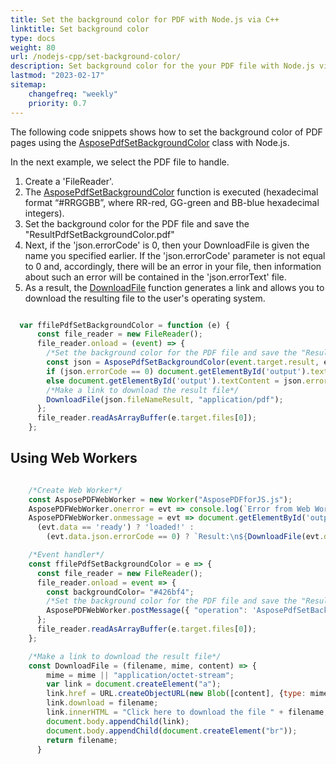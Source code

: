 ```yaml
---
title: Set the background color for PDF with Node.js via C++
linktitle: Set background color 
type: docs
weight: 80
url: /nodejs-cpp/set-background-color/
description: Set background color for the your PDF file with Node.js via C++. 
lastmod: "2023-02-17"
sitemap:
    changefreq: "weekly"
    priority: 0.7
---
```


The following code snippets shows how to set the background color of PDF pages using the [AsposePdfSetBackgroundColor](https://reference.aspose.com/pdf/nodejs-cpp/organize/asposepdfsetbackgroundcolor/) class with Node.js. 

In the next example, we select the PDF file to handle.

1. Create a 'FileReader'.
1. The [AsposePdfSetBackgroundColor](https://reference.aspose.com/pdf/nodejs-cpp/organize/asposepdfsetbackgroundcolor/) function is executed (hexadecimal format “#RRGGBB”, where RR-red, GG-green and BB-blue hexadecimal integers).
1. Set the background color for the PDF file and save the "ResultPdfSetBackgroundColor.pdf"
1. Next, if the 'json.errorCode' is 0, then your DownloadFile is given the name you specified earlier. If the 'json.errorCode' parameter is not equal to 0 and, accordingly, there will be an error in your file, then information about such an error will be contained in the 'json.errorText' file.
1. As a result, the [DownloadFile](https://reference.aspose.com/pdf/nodejs-cpp/misc/downloadfile/) function generates a link and allows you to download the resulting file to the user's operating system.

```js

  var ffilePdfSetBackgroundColor = function (e) {
      const file_reader = new FileReader();
      file_reader.onload = (event) => {
        /*Set the background color for the PDF file and save the "ResultPdfSetBackgroundColor.pdf"*/
        const json = AsposePdfSetBackgroundColor(event.target.result, e.target.files[0].name, "#426bf4", "ResultPdfSetBackgroundColor.pdf");
        if (json.errorCode == 0) document.getElementById('output').textContent = json.fileNameResult;
        else document.getElementById('output').textContent = json.errorText;
        /*Make a link to download the result file*/
        DownloadFile(json.fileNameResult, "application/pdf");
      };
      file_reader.readAsArrayBuffer(e.target.files[0]);
    };
```


## Using Web Workers

```js

    /*Create Web Worker*/
    const AsposePDFWebWorker = new Worker("AsposePDFforJS.js");
    AsposePDFWebWorker.onerror = evt => console.log(`Error from Web Worker: ${evt.message}`);
    AsposePDFWebWorker.onmessage = evt => document.getElementById('output').textContent = 
      (evt.data == 'ready') ? 'loaded!' :
        (evt.data.json.errorCode == 0) ? `Result:\n${DownloadFile(evt.data.json.fileNameResult, "application/pdf", evt.data.params[0])}` : `Error: ${evt.data.json.errorText}`;

    /*Event handler*/
    const ffilePdfSetBackgroundColor = e => {
      const file_reader = new FileReader();
      file_reader.onload = event => {
        const backgroundColor= "#426bf4";
        /*Set the background color for the PDF file and save the "ResultPdfSetBackgroundColor.pdf" - Ask Web Worker*/
        AsposePDFWebWorker.postMessage({ "operation": 'AsposePdfSetBackgroundColor', "params": [event.target.result, e.target.files[0].name, backgroundColor, "ResultPdfSetBackgroundColor.pdf"] }, [event.target.result]);
      };
      file_reader.readAsArrayBuffer(e.target.files[0]);
    };

    /*Make a link to download the result file*/
    const DownloadFile = (filename, mime, content) => {
        mime = mime || "application/octet-stream";
        var link = document.createElement("a"); 
        link.href = URL.createObjectURL(new Blob([content], {type: mime}));
        link.download = filename;
        link.innerHTML = "Click here to download the file " + filename;
        document.body.appendChild(link); 
        document.body.appendChild(document.createElement("br"));
        return filename;
      }
```